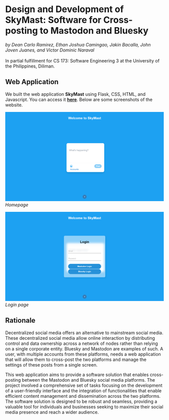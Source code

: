 # Design and Development of SkyMast: Software for Cross-posting to Mastodon and Bluesky
*by Dean Carlo Ramirez, Ethan Joshua Camingao, Jakin Bacalla, John Joven Juanes, and Victor Dominic Naraval*
<br>
<br>
In partial fulfillment for CS 173: Software Engineering 3 at the University of the Philippines, Diliman.

## Web Application
We built the web application **SkyMast** using Flask, CSS, HTML, and Javascript. You can access it **[here](https://skymast.onrender.com/)**. Below are some screenshots of the website.

![Homepage](https://github.com/westerny1/SkyMast/blob/d0532df476e549fa7bd2cdabf2230e4b080eb9b6/static/screenshots/main%20screen.png)
*Homepage*

![Login](https://github.com/westerny1/SkyMast/blob/d0532df476e549fa7bd2cdabf2230e4b080eb9b6/static/screenshots/login%20page.png)
*Login page*

## Rationale
Decentralized social media offers an alternative to mainstream social media. These decentralized social media allow online interaction by distributing control and data ownership across a network of nodes rather than relying on a single corporate entity. Bluesky and Mastodon are examples of such. A user, with multiple accounts from these platforms, needs a web application that will allow them to cross-post the two platforms and manage the settings of these posts from a single screen.

This web application aims to provide a software solution that enables cross-posting between the Mastodon and Bluesky social media platforms. The project involved a comprehensive set of tasks focusing on the development of a user-friendly interface and the integration of functionalities that enable efficient content management and dissemination across the two platforms. The software solution is designed to be robust and seamless, providing a valuable tool for individuals and businesses seeking to maximize their social media presence and reach a wider audience.
